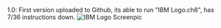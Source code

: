 1.0:
    First version uploaded to Github, its able to run "IBM Logo.ch8", has 7/36 instructions down.
    ![IBM Logo Screenpic](https://user-images.githubusercontent.com/79233020/132108788-954bccd2-ad80-4ad0-878e-5a6549efa25b.png)
